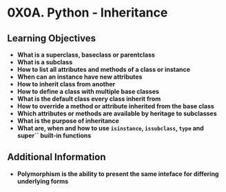 # 0X0A. Python - Inheritance

## Learning Objectives
* **What is a superclass, baseclass or parentclass**
* **What is a subclass**
* **How to list all attributes and methods of a class or instance**
* **When can an instance have new attributes**
* **How to inherit class from another**
* **How to define a class with multiple base classes**
* **What is the default class every class inherit from**
* **How to override a method or attribute inherited from the base class**
* **Which attributes or methods are available by heritage to subclasses**
* **What is the purpose of inheritance**
* **What are, when and how to use ``isinstance``, ``issubclass``, ``type`` and super`` built-in functions**

## Additional Information
* **Polymorphism is the ability to present the same inteface for differing underlying forms**
